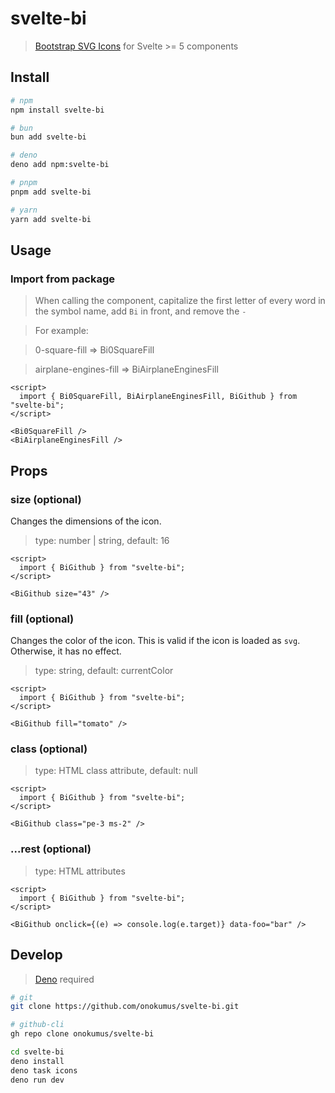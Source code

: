 # svelte-bi

> [Bootstrap SVG Icons](https://github.com/twbs/icons) for Svelte >= 5
> components

## Install

```bash
# npm
npm install svelte-bi

# bun
bun add svelte-bi

# deno
deno add npm:svelte-bi

# pnpm
pnpm add svelte-bi

# yarn
yarn add svelte-bi
```

## Usage

### Import from package

> When calling the component, capitalize the first letter of every word in the symbol name, add `Bi` in front, and remove the `-`

> For example:

> 0-square-fill => Bi0SquareFill

> airplane-engines-fill => BiAirplaneEnginesFill

```svelte
<script>
  import { Bi0SquareFill, BiAirplaneEnginesFill, BiGithub } from "svelte-bi";
</script>

<Bi0SquareFill />
<BiAirplaneEnginesFill />
```

## Props

### size (optional)

Changes the dimensions of the icon.

> type: number | string, default: 16

```svelte
<script>
  import { BiGithub } from "svelte-bi";
</script>

<BiGithub size="43" />
```

### fill (optional)

Changes the color of the icon. This is valid if the icon is loaded as `svg`.
Otherwise, it has no effect.

> type: string, default: currentColor

```svelte
<script>
  import { BiGithub } from "svelte-bi";
</script>

<BiGithub fill="tomato" />
```

### class (optional)

> type: HTML class attribute, default: null

```svelte
<script>
  import { BiGithub } from "svelte-bi";
</script>

<BiGithub class="pe-3 ms-2" />
```

### ...rest (optional)

> type: HTML attributes

```svelte
<script>
  import { BiGithub } from "svelte-bi";
</script>

<BiGithub onclick={(e) => console.log(e.target)} data-foo="bar" />
```

## Develop

> [Deno](https://deno.com/) required

```bash
# git
git clone https://github.com/onokumus/svelte-bi.git

# github-cli
gh repo clone onokumus/svelte-bi

cd svelte-bi
deno install
deno task icons
deno run dev
```
